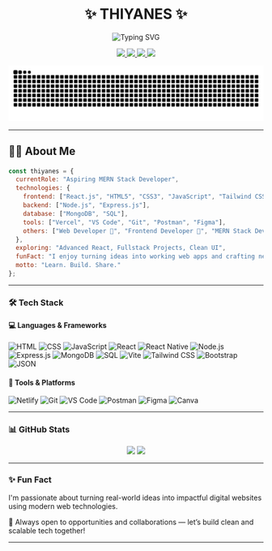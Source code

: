 <div align="center">

# ✨ THIYANES ✨

<p>
  <img src="https://readme-typing-svg.herokuapp.com?font=Fira+Code&size=24&duration=3000&pause=1000&color=0E75B6&center=true&vCenter=true&width=500&lines=MERN+Stack+Developer;Frontend+Developer;React+Developer;Web+Developer;JavaScript+Enthusiast" alt="Typing SVG" />
</p>

<p align="center">
  <a href="mailto:thiyanes754@gmail.com" target="_blank">
    <img src="https://img.shields.io/badge/Email-%23D14836.svg?style=for-the-badge&logo=gmail&logoColor=blue" />
  </a>
  <a href="https://www.linkedin.com/in/thiyanes754/" target="_blank">
    <img src="https://img.shields.io/badge/LinkedIn-%230077B5.svg?style=for-the-badge&logo=linkedin&logoColor=white" />
  </a>
  <a href="https://x.com/thiyanes754" target="_blank">
    <img src="https://img.shields.io/badge/Twitter-%231DA1F2.svg?style=for-the-badge&logo=twitter&logoColor=green" />
  </a>
  <a href="https://www.instagram.com/_badass_411/" target="_blank">
    <img src="https://img.shields.io/badge/Instagram-%23E4405F.svg?style=for-the-badge&logo=instagram&logoColor=white" />
  </a>
</p>

<!-- Snake Animation -->
<picture>
  <source media="(prefers-color-scheme: dark)" srcset="https://raw.githubusercontent.com/thiyanes754/thiyanes754/output/github-contribution-grid-snake-dark.svg" />
  <source media="(prefers-color-scheme: light)" srcset="https://raw.githubusercontent.com/thiyanes754/thiyanes754/output/github-contribution-grid-snake.svg" />
  <img alt="github-snake" src="https://raw.githubusercontent.com/thiyanes754/thiyanes754/output/github-contribution-grid-snake.svg" />
</picture>

</div>

---

## 👨‍💻 About Me

```js
const thiyanes = {
  currentRole: "Aspiring MERN Stack Developer",
  technologies: {
    frontend: ["React.js", "HTML5", "CSS3", "JavaScript", "Tailwind CSS", "Bootstrap"],
    backend: ["Node.js", "Express.js"],
    database: ["MongoDB", "SQL"],
    tools: ["Vercel", "VS Code", "Git", "Postman", "Figma"],
    others: ["Web Developer 🚀", "Frontend Developer 🎨", "MERN Stack Developer ⚡"]
  },
  exploring: "Advanced React, Fullstack Projects, Clean UI",
  funFact: "I enjoy turning ideas into working web apps and crafting neat UI!",
  motto: "Learn. Build. Share."
};

```

---

### 🛠️ Tech Stack

#### 💻 Languages & Frameworks

![HTML](https://img.shields.io/badge/HTML5-E34F26?style=flat&logo=html5&logoColor=white)
![CSS](https://img.shields.io/badge/CSS3-1572B6?style=flat&logo=css3&logoColor=white)
![JavaScript](https://img.shields.io/badge/JavaScript-F7DF1E?style=flat&logo=javascript&logoColor=black)
![React](https://img.shields.io/badge/React-61DAFB?style=flat&logo=react&logoColor=black)
![React Native](https://img.shields.io/badge/React%20Native-20232A?style=flat&logo=react&logoColor=61DAFB)
![Node.js](https://img.shields.io/badge/Node.js-339933?style=flat&logo=node.js&logoColor=white)
![Express.js](https://img.shields.io/badge/Express.js-000000?style=flat&logo=express&logoColor=white)
![MongoDB](https://img.shields.io/badge/MongoDB-47A248?style=flat&logo=mongodb&logoColor=white)
![SQL](https://img.shields.io/badge/SQL-4479A1?style=flat&logo=mysql&logoColor=white)
![Vite](https://img.shields.io/badge/Vite-646CFF?style=flat&logo=vite&logoColor=white)
![Tailwind CSS](https://img.shields.io/badge/Tailwind%20CSS-38B2AC?style=flat&logo=tailwind-css&logoColor=white)
![Bootstrap](https://img.shields.io/badge/Bootstrap-563D7C?style=flat&logo=bootstrap&logoColor=white)
![JSON](https://img.shields.io/badge/JSON-000000?style=flat&logo=json&logoColor=white)

#### 🧰 Tools & Platforms

![Netlify](https://img.shields.io/badge/Netlify-00C7B7?style=flat&logo=netlify&logoColor=white)
![Git](https://img.shields.io/badge/Git-F05032?style=flat&logo=git&logoColor=white)
![VS Code](https://img.shields.io/badge/VS%20Code-007ACC?style=flat&logo=visual-studio-code&logoColor=white)
![Postman](https://img.shields.io/badge/Postman-FF6C37?style=flat&logo=postman&logoColor=white)
![Figma](https://img.shields.io/badge/Figma-F24E1E?style=flat&logo=figma&logoColor=white)
![Canva](https://img.shields.io/badge/Canva-00C4CC?style=flat&logo=canva&logoColor=white)

---
### 📊 GitHub Stats

<p align="center">
  <img src="https://github-readme-stats.vercel.app/api?username=thiyanes754&theme=tokyonight&hide_border=false&include_all_commits=true&count_private=true" height="150" />
  <img src="https://github-readme-stats.vercel.app/api/top-langs/?username=thiyanes754&theme=tokyonight&hide_border=false&layout=compact" height="150" />
</p>


---

### ✨ Fun Fact

I'm passionate about turning real-world ideas into impactful digital websites using modern web technologies.

📌 Always open to opportunities and collaborations — let’s build clean and scalable tech together!

---
